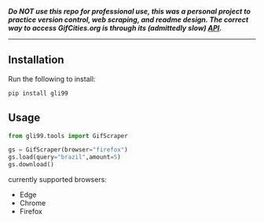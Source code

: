 ***Do NOT use this repo for professional use, this was a personal project to practice version control, web scraping, and readme design. The correct way to access GifCities.org is through its (admittedly slow) [API](https://gifcities.archive.org/api/v1/gifsearch?q=hamster).***

---



## Installation

Run the following to install:

```python
pip install gli99
```

## Usage

```python
from gli99.tools import GifScraper

gs = GifScraper(browser="firefox")
gs.load(query="brazil",amount=5)
gs.download()
```

currently supported browsers:

* Edge
* Chrome
* Firefox
